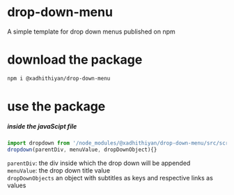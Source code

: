 
# drop-down-menu
A simple template for drop down menus published on npm 

# download the package  
```bash
npm i @xadhithiyan/drop-down-menu
```

# use the package 
##### inside the javaScipt file 
```javascript
import dropdown from '/node_modules/@xadhithiyan/drop-down-menu/src/script.js'
dropdown(parentDiv, menuValue, dropDownObject){}
```
`parentDiv`:  the div inside which the drop down will be appended <br> 
`menuValue`: the drop down title value <br>
`dropDownObjects` an object with subtitles as keys and respective links as values <br>  
